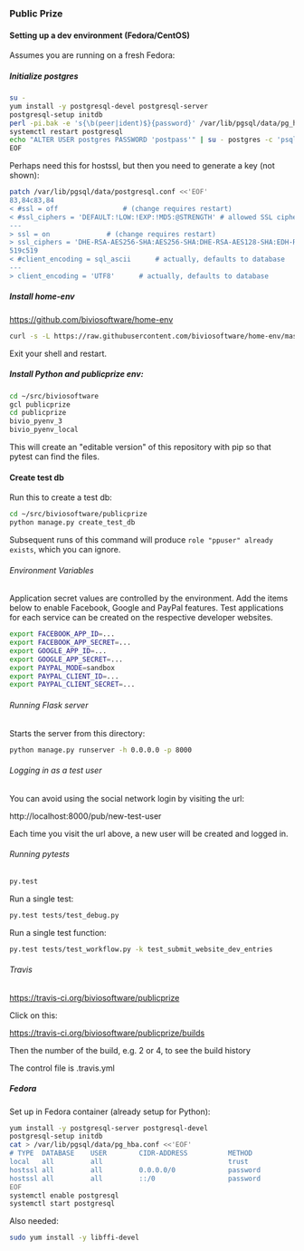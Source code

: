 ### Public Prize

#### Setting up a dev environment (Fedora/CentOS)

Assumes you are running on a fresh Fedora:

##### Initialize postgres

```bash
su -
yum install -y postgresql-devel postgresql-server
postgresql-setup initdb
perl -pi.bak -e 's{\b(peer|ident)$}{password}' /var/lib/pgsql/data/pg_hba.conf
systemctl restart postgresql
echo "ALTER USER postgres PASSWORD 'postpass'" | su - postgres -c 'psql template1'
EOF
```

Perhaps need this for hostssl, but then you need to generate a key (not shown):


```bash
patch /var/lib/pgsql/data/postgresql.conf <<'EOF'
83,84c83,84
< #ssl = off                # (change requires restart)
< #ssl_ciphers = 'DEFAULT:!LOW:!EXP:!MD5:@STRENGTH' # allowed SSL ciphers
---
> ssl = on              # (change requires restart)
> ssl_ciphers = 'DHE-RSA-AES256-SHA:AES256-SHA:DHE-RSA-AES128-SHA:EDH-RSA-DES-CBC3-SHA:RC4-SHA:HIGH:!ADH'   # allowed SSL ciphers
519c519
< #client_encoding = sql_ascii      # actually, defaults to database
---
> client_encoding = 'UTF8'      # actually, defaults to database
```

##### Install home-env

https://github.com/biviosoftware/home-env

```bash
curl -s -L https://raw.githubusercontent.com/biviosoftware/home-env/master/install.sh | bash
```

Exit your shell and restart.

##### Install Python and publicprize env:

```bash
cd ~/src/biviosoftware
gcl publicprize
cd publicprize
bivio_pyenv_3
bivio_pyenv_local
```

This will create an "editable version" of this repository with pip so
that pytest can find the files.

#### Create test db

Run this to create a test db:

```bash
cd ~/src/biviosoftware/publicprize
python manage.py create_test_db
```

Subsequent runs of this command will produce
`role "ppuser" already exists`, which you can ignore.

###### Environment Variables

Application secret values are controlled by the environment. Add the
items below to enable Facebook, Google and PayPal features. Test
applications for each service can be created on the respective
developer websites.

```bash
export FACEBOOK_APP_ID=...
export FACEBOOK_APP_SECRET=...
export GOOGLE_APP_ID=...
export GOOGLE_APP_SECRET=...
export PAYPAL_MODE=sandbox
export PAYPAL_CLIENT_ID=...
export PAYPAL_CLIENT_SECRET=...
```

###### Running Flask server

Starts the server from this directory:

```bash
python manage.py runserver -h 0.0.0.0 -p 8000
```

###### Logging in as a test user

You can avoid using the social network login by visiting the url:

http://localhost:8000/pub/new-test-user

Each time you visit the url above, a new user will be created and
logged in.

###### Running pytests

```bash
py.test
```

Run a single test:

```bash
py.test tests/test_debug.py
```

Run a single test function:

```bash
py.test tests/test_workflow.py -k test_submit_website_dev_entries
```

###### Travis

https://travis-ci.org/biviosoftware/publicprize

Click on this:

https://travis-ci.org/biviosoftware/publicprize/builds

Then the number of the build, e.g. 2 or 4, to see the build history

The control file is .travis.yml


##### Fedora

Set up in Fedora container (already setup for Python):

```bash
yum install -y postgresql-server postgresql-devel
postgresql-setup initdb
cat > /var/lib/pgsql/data/pg_hba.conf <<'EOF'
# TYPE  DATABASE    USER        CIDR-ADDRESS          METHOD
local   all         all                               trust
hostssl all         all         0.0.0.0/0             password
hostssl all         all         ::/0                  password
EOF
systemctl enable postgresql
systemctl start postgresql
```

Also needed:

```bash
sudo yum install -y libffi-devel
```
